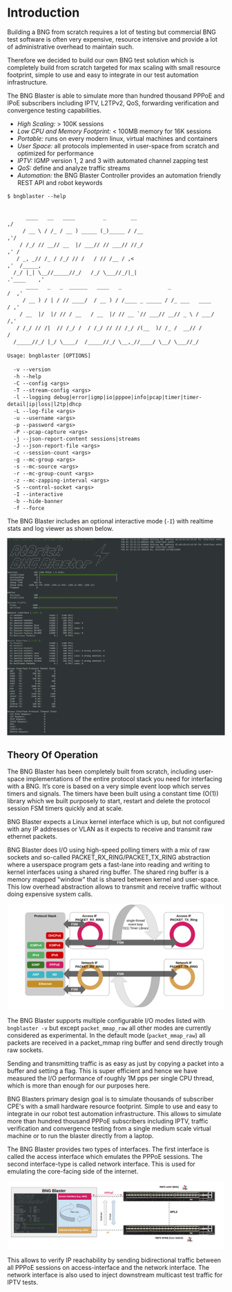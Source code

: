 # Introduction

Building a BNG from scratch requires a lot of testing but commercial BNG test software
is often very expensive, resource intensive and provide a lot of administrative overhead
to maintain such.

Therefore we decided to build our own BNG test solution which is completely build from scratch
targeted for max scaling with small resource footprint, simple to use and easy to integrate in
our test automation infrastructure.

The BNG Blaster is able to simulate more than hundred thousand PPPoE and IPoE subscribers including
IPTV, L2TPv2, QoS, forwarding verification and convergence testing capabilities.

* *High Scaling:* > 100K sessions
* *Low CPU and Memory Footprint:* < 100MB memory for 16K sessions
* *Portable:* runs on every modern linux, virtual machines and containers
* *User Space:* all protocols implemented in user-space from scratch and optimized for performance
* *IPTV:* IGMP version 1, 2 and 3 with automated channel zapping test
* *QoS:* define and analyze traffic streams
* *Automation:* the BNG Blaster Controller provides an automation friendly REST API and robot keywords

```
$ bngblaster --help


      ____   __   ____         _        __                                  ,/
     / __ \ / /_ / __ ) _____ (_)_____ / /__                              ,'/
    / /_/ // __// __  |/ ___// // ___// //_/                            ,' /
   / _, _// /_ / /_/ // /   / // /__ / ,<                             ,'  /_____,    
  /_/ |_| \__//_____//_/   /_/ \___//_/|_|                          .'____    ,'   
      ____   _   _  ______   ____   _               _                    /  ,'
     / __ ) / | / // ____/  / __ ) / /____ _ _____ / /_ ___   ____      / ,'
    / __  |/  |/ // / __   / __  |/ // __ `// ___// __// _ \ / ___/    /,'
   / /_/ // /|  // /_/ /  / /_/ // // /_/ /(__  )/ /_ /  __// /       / 
  /_____//_/ |_/ \____/  /_____//_/ \__,_//____/ \__/ \___//_/

Usage: bngblaster [OPTIONS]

  -v --version
  -h --help
  -C --config <args>
  -T --stream-config <args>
  -l --logging debug|error|igmp|io|pppoe|info|pcap|timer|timer-detail|ip|loss|l2tp|dhcp
  -L --log-file <args>
  -u --username <args>
  -p --password <args>
  -P --pcap-capture <args>
  -j --json-report-content sessions|streams
  -J --json-report-file <args>
  -c --session-count <args>
  -g --mc-group <args>
  -s --mc-source <args>
  -r --mc-group-count <args>
  -z --mc-zapping-interval <args>
  -S --control-socket <args>
  -I --interactive
  -b --hide-banner
  -f --force

```

The BNG Blaster includes an optional interactive mode (`-I`) with realtime stats and
log viewer as shown below.

![BNG Blaster Interactive](images/bbl_interactive.png)

## Theory Of Operation

The BNG Blaster has been completely built from scratch, including user-space implementations of the entire protocol
stack you need for interfacing with a BNG. It’s core is based on a very simple event loop which serves timers and signals.
The timers have been built using a constant time (O(1)) library which we built purposely to start, restart and delete the
protocol session FSM timers quickly and at scale.

BNG Blaster expects a Linux kernel interface which is up, but not configured with any IP addresses or VLAN as it expects to
receive and transmit raw ethernet packets.

BNG Blaster does I/O using high-speed polling timers with a mix of raw sockets and so-called PACKET_RX_RING/PACKET_TX_RING
abstraction where a userspace program gets a fast-lane into reading and writing to kernel interfaces using a shared ring buffer.
The shared ring buffer is a memory mapped "window" that is shared between kernel and user-space. This low overhead abstraction
allows to transmit and receive traffic without doing expensive system calls.

![BNG Blaster Architecture](images/bbl_arch.png)

The BNG Blaster supports multiple configurable I/O modes listed with `bngblaster -v` but except `packet_mmap_raw` all other modes
are currently considered as experimental. In the default mode (`packet_mmap_raw`) all packets are received in a packet_mmap ring
buffer and send directly trough raw sockets.

Sending and transmitting traffic is as easy as just by copying a packet into a buffer and setting a flag. This is super
efficient and hence we have measured the I/O performance of roughly 1M pps per single CPU thread, which is more than enough for
our purposes here.

BNG Blasters primary design goal is to simulate thousands of subscriber CPE's with a small hardware resource footprint. Simple
to use and easy to integrate in our robot test automation infrastructure. This allows to simulate more than hundred thousand
PPPoE subscribers including IPTV, traffic verification and convergence testing from a single medium scale virtual machine or to
run the blaster directly from a laptop.

The BNG Blaster provides two types of interfaces. The first interface is called the access interface which emulates the PPPoE
sessions. The second interface-type is called network interface. This is used for emulating the core-facing side of the
internet.

![BNG Blaster Interfaces](images/bbl_interfaces.png)

This allows to verify IP reachability by sending bidirectional traffic between all PPPoE sessions on access-interface and the
network interface. The network interface is also used to inject downstream multicast test traffic for IPTV tests.